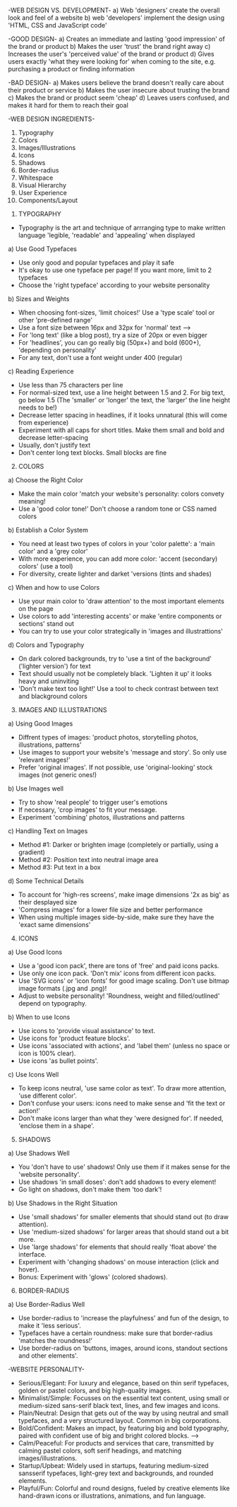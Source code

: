 -WEB DESIGN VS. DEVELOPMENT-
a) Web 'designers' create the overall look and feel of a website
b) web 'developers' implement the design using 'HTML, CSS and JavaScript code'

-GOOD DESIGN-
a) Creates an immediate and lasting 'good impression' of the brand or product
b) Makes the user 'trust' the brand right away
c) Increases the user's 'perceived value' of the brand or product
d) Gives users exactly 'what they were looking for' when coming to the site, e.g. purchasing a product or finding information

-BAD DESIGN-
a) Makes users believe the brand doesn't really care about their product or service
b) Makes the user insecure about trusting the brand
c) Makes the brand or product seem 'cheap'
d) Leaves users confused, and makes it hard for them to reach their goal

-WEB DESIGN INGREDIENTS-

1. Typography
2. Colors
3. Images/Illustrations
4. Icons
5. Shadows
6. Border-radius
7. Whitespace
8. Visual Hierarchy
9. User Experience
10. Components/Layout

<!--  -->

1. TYPOGRAPHY

- Typography is the art and technique of arrranging type to make written language 'legible, 'readable' and 'appealing' when displayed

a) Use Good Typefaces

- Use only good and popular typefaces and play it safe
- It's okay to use one typeface per page! If you want more, limit to 2 typefaces
- Choose the 'right typeface' according to your website personality

b) Sizes and Weights

- When choosing font-sizes, 'limit choices!' Use a 'type scale' tool or other 'pre-defined range'
- Use a font size between 16px and 32px for 'normal' text -->
- For 'long text' (like a blog post), try a size of 20px or even bigger
- For 'headlines', you can go really big (50px+) and bold (600+), 'depending on personality'
- For any text, don't use a font weight under 400 (regular)

c) Reading Experience

- Use less than 75 characters per line
- For normal-sized text, use a line height between 1.5 and 2. For big text, go below 1.5 (The 'smaller' or 'longer' the text, the 'larger' the line height needs to be!)
- Decrease letter spacing in headlines, if it looks unnatural (this will come from experience)
- Experiment with all caps for short titles. Make them small and bold and decrease letter-spacing
- Usually, don't justify text
- Don't center long text blocks. Small blocks are fine

<!--  -->

2. COLORS

a) Choose the Right Color

- Make the main color 'match your website's personality: colors convety meaning!
- Use a 'good color tone!' Don't choose a random tone or CSS named colors

b) Establish a Color System

- You need at least two types of colors in your 'color palette': a 'main color' and a 'grey color'
- With more experience, you can add more color: 'accent (secondary) colors' (use a tool)
- For diversity, create lighter and darket 'versions (tints and shades)

c) When and how to use Colors

- Use your main color to 'draw attention' to the most important elements on the page
- Use colors to add 'interesting accents' or make 'entire components or sections' stand out
- You can try to use your color strategically in 'images and illustrattions'

d) Colors and Typography

- On dark colored backgrounds, try to 'use a tint of the background' ('lighter version') for text
- Text should usually not be completely black. 'Lighten it up' it looks heavy and uninviting
- 'Don't make text too light!' Use a tool to check contrast between text and blackground colors

<!--  -->

3. IMAGES AND ILLUSTRATIONS

a) Using Good Images

- Diffrent types of images: 'product photos, storytelling photos, illustrations, patterns'
- Use images to support your website's 'message and story'. So only use 'relevant images!'
- Prefer 'original images'. If not possible, use 'original-looking' stock images (not generic ones!)

b) Use Images well

- Try to show 'real people' to trigger user's emotions
- If necessary, 'crop images' to fit your message.
- Experiment 'combining' photos, illustrations and patterns

c) Handling Text on Images

- Method #1: Darker or brighten image (completely or partially, using a gradient)
- Method #2: Position text into neutral image area
- Method #3: Put text in a box

d) Some Technical Details

- To account for 'high-res screens', make image dimensions '2x as big' as their desplayed size
- 'Compress images' for a lower file size and better performance
- When using multiple images side-by-side, make sure they have the 'exact same dimensions'

<!--  -->

4. ICONS

a) Use Good Icons

- Use a 'good icon pack', there are tons of 'free' and paid icons packs.
- Use only one icon pack. 'Don't mix' icons from different icon packs.
- Use 'SVG icons' or 'icon fonts' for good image scaling. Don't use bitmap image formats (.jpg and .png)!
- Adjust to website personality! 'Roundness, weight and filled/outlined' depend on typography.

b) When to use Icons

- Use icons to 'provide visual assistance' to text.
- Use icons for 'product feature blocks'.
- Use icons 'associated with actions', and 'label them' (unless no space or icon is 100% clear).
- Use icons 'as bullet points'.

c) Use Icons Well

- To keep icons neutral, 'use same color as text'. To draw more attention, 'use different color'.
- Don't confuse your users: icons need to make sense and 'fit the text or action!'
- Don't make icons larger than what they 'were designed for'. If needed, 'enclose them in a shape'.

<!--  -->

5. SHADOWS

a) Use Shadows Well

- You 'don't have to use' shadows! Only use them if it makes sense for the 'website personality'.
- Use shadows 'in small doses': don't add shadows to every element!
- Go light on shadows, don't make them 'too dark'!

b) Use Shadows in the Right Situation

- Use 'small shadows' for smaller elements that should stand out (to draw attention).
- Use 'medium-sized shadows' for larger areas that should stand out a bit more.
- Use 'large shadows' for elements that should really 'float above' the interface.
- Experiment with 'changing shadows' on mouse interaction (click and hover).
- Bonus: Experiment with 'glows' (colored shadows).

<!--  -->

6. BORDER-RADIUS

a) Use Border-Radius Well

- Use border-radius to 'increase the playfulness' and fun of the design, to make it 'less serious'.
- Typefaces have a certain roundness: make sure that border-radius 'matches the roundness!'
- Use border-radius on 'buttons, images, around icons, standout sections and other elements'.

<!--  -->

-WEBSITE PERSONALITY-

- Serious/Elegant: For luxury and elegance, based on thin serif typefaces, golden or pastel colors, and big high-quality images.
- Minimalist/Simple: Focusses on the essential text content, using small or medium-sized sans-serif black text, lines, and few images and icons.
- Plain/Neutral: Design that gets out of the way by using neutral and small typefaces, and a very structured layout. Common in big corporations.
- Bold/Confident: Makes an impact, by featuring big and bold typography, paired with confident use of big and bright colored blocks. -->
- Calm/Peaceful: For products and services that care, transmitted by calming pastel colors, soft serif headings, and matching images/illustrations.
- Startup/Upbeat: Widely used in startups, featuring medium-sized sansserif typefaces, light-grey text and backgrounds, and rounded elements.
- Playful/Fun: Colorful and round designs, fueled by creative elements like hand-drawn icons or illustrations, animations, and fun language.
